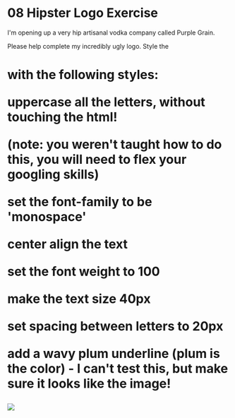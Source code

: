 # 08 Hipster Logo Exercise

I'm opening up a very hip artisanal vodka company called Purple Grain. <br/>

Please help complete my incredibly ugly logo. Style the <h1> with the following styles: <br/>

uppercase all the letters, without touching the html! <br/>

(note: you weren't taught how to do this, you will need to flex your googling skills) <br/>

set the font-family to be 'monospace' <br/>

center align the text <br/>

set the font weight to 100 <br/>

make the text size 40px <br/>

set spacing between letters to 20px <br/>

add a wavy plum underline (plum is the color) - I can't test this, but make sure it looks like the image! <br/>

<img src="image : https://img-c.udemycdn.com/redactor/raw/2020-09-23_22-36-58-08051657c961540c440bc818b369a0ca.png"> <br/>
